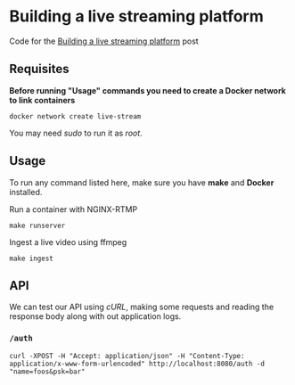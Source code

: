 # Building a live streaming platform

Code for the [Building a live streaming platform](https://www.maugzoide.com/posts/building-a-live-streaming-platform-part-i/) post

## Requisites

**Before running "Usage" commands you need to create a Docker network to link containers**
```
docker network create live-stream
```

You may need *sudo* to run it as *root*.

## Usage

To run any command listed here, make sure you have **make** and **Docker** installed.

Run a container with NGINX-RTMP
```
make runserver
```

Ingest a live video using ffmpeg
```
make ingest
```

## API

We can test our API using *cURL*, making some requests and reading the response body along with out application logs.

### `/auth`

```shell
curl -XPOST -H "Accept: application/json" -H "Content-Type: application/x-www-form-urlencoded" http://localhost:8080/auth -d "name=foos&psk=bar"
```
